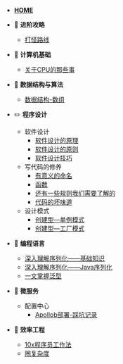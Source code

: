 - [**HOME**](README.md)

- :bowling: **进阶攻略**
  - [打怪路线](进阶路线/打怪路线.md)

- :art: **计算机基础**
  - [关于CPU的那些事](计算机基础/关于CPU的那些事.md)

- :dart: **数据结构与算法**
  - [数据结构-数组](数据结构与算法/数据结构-数组.md)

- :pencil2: **程序设计**
  - 软件设计
    - [软件设计的原理](程序设计/软件设计的原理.md)
    - [软件设计的原则](程序设计/软件设计原则.md)
    - [软件设计技巧](程序设计/软件设计技巧.md)
  - 写代码的修养
    - [有意义的命名](程序设计/有意义的命名.md)
    - [函数](程序设计/函数.md)
    - [还有一些规则我们需要了解的](程序设计/还有一些规则我们需要了解的.md)
    - [代码的坏味道](程序设计/代码的坏味道.md)
  - 设计模式
    - [创建型—单例模式](程序设计/设计模式—单例模式.md)
    - [创建型—工厂模式](程序设计/设计模式—工厂模式.md)

- :seedling: **编程语言**
  - [深入理解序列化——基础知识](编程语言/深入理解序列化——基础知识.md)
  - [深入理解序列化——Java序列化](编程语言/深入理解序列化——Java序列化.md)
  - [一文掌握泛型](编程语言/一文掌握泛型.md)

- :palm_tree: **微服务**
  - 配置中心
    - [Apollob部署-踩坑记录](微服务/配置中心/apollo-踩坑记录.md)

- :muscle: **效率工程**
  - [10x程序员工作法](效率工程/10x程序员工作法.md)
  - [圈复杂度](程序设计/圈复杂度.md)